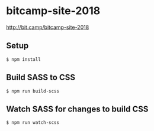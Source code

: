 # bitcamp-site-2018

http://bit.camp/bitcamp-site-2018

## Setup

`$ npm install`

## Build SASS to CSS

`$ npm run build-scss`

## Watch SASS for changes to build CSS

`$ npm run watch-scss`
